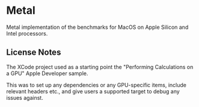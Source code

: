 # Metal 

Metal implementation of the benchmarks for MacOS on Apple Silicon and Intel processors.

## License Notes

The XCode project used as a starting point the "Performing Calculations on a GPU" Apple Developer sample.

This was to set up any dependencies or any GPU-specific items, include relevant headers etc., and give users a supported target to debug any issues against. 

